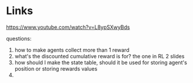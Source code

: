 # Links

https://www.youtube.com/watch?v=L8ypSXwyBds

questions:

1. how to make agents collect more than 1 reward
2. what's the discounted cumulative reward is for? the one in RL 2 slides 
3. how should I make the state table, should it be used for storing agent's position or storing rewards values
4. 